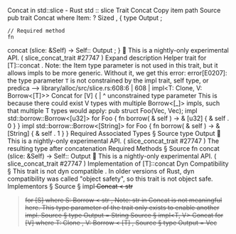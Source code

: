 Concat in std::slice - Rust
std
::
slice
Trait
Concat
Copy item path
Source
pub trait Concat<Item>
where
    Item: ?
Sized
,
{
    type
Output
;

    // Required method
    fn
concat
(slice: &Self) -> Self::
Output
;
}
🔬
This is a nightly-only experimental API. (
slice_concat_trait
#27747
)
Expand description
Helper trait for
[T]::concat
.
Note: the
Item
type parameter is not used in this trait,
but it allows impls to be more generic.
Without it, we get this error:
error[E0207]: the type parameter `T` is not constrained by the impl trait, self type, or predica
   --> library/alloc/src/slice.rs:608:6
    |
608 | impl<T: Clone, V: Borrow<[T]>> Concat for [V] {
    |      ^ unconstrained type parameter
This is because there could exist
V
types with multiple
Borrow<[_]>
impls,
such that multiple
T
types would apply:
pub struct
Foo(Vec<u32>, Vec<String>);
impl
std::borrow::Borrow<[u32]>
for
Foo {
fn
borrow(
&
self
) ->
&
[u32] {
&
self
.
0
}
}
impl
std::borrow::Borrow<[String]>
for
Foo {
fn
borrow(
&
self
) ->
&
[String] {
&
self
.
1
}
}
Required Associated Types
§
Source
type
Output
🔬
This is a nightly-only experimental API. (
slice_concat_trait
#27747
)
The resulting type after concatenation
Required Methods
§
Source
fn
concat
(slice: &Self) -> Self::
Output
🔬
This is a nightly-only experimental API. (
slice_concat_trait
#27747
)
Implementation of
[T]::concat
Dyn Compatibility
§
This trait is
not
dyn compatible
.
In older versions of Rust, dyn compatibility was called "object safety", so this trait is not object safe.
Implementors
§
Source
§
impl<S>
Concat
<
str
> for
[S]
where
    S:
Borrow
<
str
>,
Note:
str
in
Concat<str>
is not meaningful here.
This type parameter of the trait only exists to enable another impl.
Source
§
type
Output
=
String
Source
§
impl<T, V>
Concat
<T> for
[V]
where
    T:
Clone
,
    V:
Borrow
<
[T]
>,
Source
§
type
Output
=
Vec
<T>